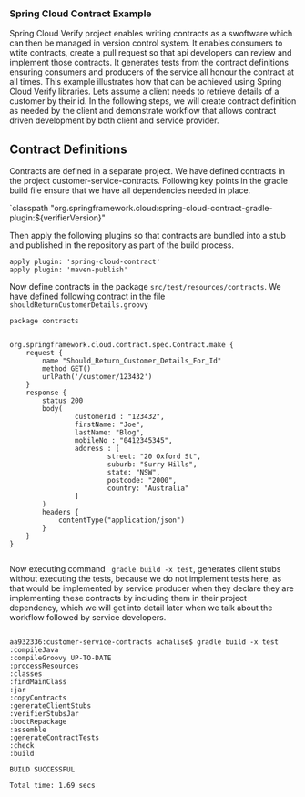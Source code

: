 ### Spring Cloud Contract Example

Spring Cloud Verify project enables writing contracts as a swoftware which can then be managed
in version control system. It enables consumers to wtite contracts, create a pull request so that
api developers can review and implement those contracts. It generates tests from the 
contract definitions ensuring consumers and producers of the service all honour the contract
at all times. This example illustrates how that can be achieved using Spring Cloud Verify libraries.
Lets assume a client needs to retrieve details of a customer by their id. In the following steps, we will create 
contract definition as needed by the client and demonstrate workflow that allows contract driven development
by both client and service provider.

## Contract Definitions

Contracts are defined in a separate project. We have defined contracts in the project customer-service-contracts.
Following key points in the gradle build file ensure that we have all dependencies needed in place.

 `classpath "org.springframework.cloud:spring-cloud-contract-gradle-plugin:${verifierVersion}"
 
 Then apply the following plugins so that contracts are bundled into a stub and published in the repository as 
 part of the build process.
 
```` 
apply plugin: 'spring-cloud-contract'
apply plugin: 'maven-publish'

````

Now define contracts in the package ``src/test/resources/contracts``. We have defined following contract in the file
``shouldReturnCustomerDetails.groovy``

````
package contracts


org.springframework.cloud.contract.spec.Contract.make {
    request {
        name "Should_Return_Customer_Details_For_Id"
        method GET()
        urlPath('/customer/123432')
    }
    response {
        status 200
        body(
                customerId : "123432",
                firstName: "Joe",
                lastName: "Blog",
                mobileNo : "0412345345",
                address : [
                        street: "20 Oxford St",
                        suburb: "Surry Hills",
                        state: "NSW",
                        postcode: "2000",
                        country: "Australia"
                ]
        )
        headers {
            contentType("application/json")
        }
    }
}


````

Now executing command `` gradle build -x test``, generates client stubs without executing the tests, because we do not
implement tests here, as that would be implemented by service producer when they declare they are implementing these 
contracts by including them in their project dependency, which we will get into detail later when we talk about the
workflow followed by service developers.

````

aa932336:customer-service-contracts achalise$ gradle build -x test
:compileJava
:compileGroovy UP-TO-DATE
:processResources
:classes
:findMainClass
:jar
:copyContracts
:generateClientStubs
:verifierStubsJar
:bootRepackage
:assemble
:generateContractTests
:check
:build

BUILD SUCCESSFUL

Total time: 1.69 secs

````
